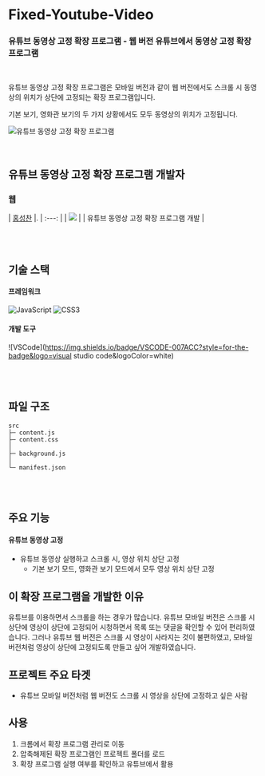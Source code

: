 # Fixed-Youtube-Video

### **유튜브 동영상 고정 확장 프로그램** - 웹 버전 유튜브에서 동영상 고정 확장 프로그램

<br/>

유튜브 동영상 고정 확장 프로그램은 모바일 버전과 같이 웹 버전에서도 스크롤 시 동영상의 위치가 상단에 고정되는 확장 프로그램입니다.   

기본 보기, 영화관 보기의 두 가지 상황에서도 모두 동영상의 위치가 고정됩니다.   

![유튜브 동영상 고정 확장 프로그램](https://github.com/Hschan2/EverythingAboutJava/blob/master/Just-Make-Something/youtubeFixed/fixed-video.gif?raw=true)

<br/>

## 유튜브 동영상 고정 확장 프로그램 개발자

### 웹
| [홍성찬](https://github.com/Hschan2) |.
| :---: |
| ![](https://avatars.githubusercontent.com/u/39434913?v=4) |
| 유튜브 동영상 고정 확장 프로그램 개발 |

<br/>
<br/>

## 기술 스택

#### 프레임워크
![JavaScript](https://img.shields.io/badge/javascript-%23323330.svg?style=for-the-badge&logo=javascript&logoColor=%23F7DF1E)
![CSS3](https://img.shields.io/badge/css3-%231572B6.svg?style=for-the-badge&logo=css3&logoColor=white)

#### 개발 도구
![VSCode](https://img.shields.io/badge/VSCODE-007ACC?style=for-the-badge&logo=visual studio code&logoColor=white)

<br/>
<br/>

## 파일 구조
```
src
├─ content.js
├─ content.css
│
├─ background.js
│
└─ manifest.json
```

<br/>
<br/>

## 주요 기능

#### 유튜브 동영상 고정
* 유튜브 동영상 실행하고 스크롤 시, 영상 위치 상단 고정
    * 기본 보기 모드, 영화관 보기 모드에서 모두 영상 위치 상단 고정

## 이 확장 프로그램을 개발한 이유
유튜브를 이용하면서 스크롤을 하는 경우가 많습니다. 유튜브 모바일 버전은 스크롤 시 상단에 영상이 상단에 고정되어 시청하면서 목록 또는 댓글을 확인할 수 있어 편리하였습니다. 그러나 유튜브 웹 버전은 스크롤 시 영상이 사라지는 것이 불편하였고, 모바일 버전처럼 영상이 상단에 고정되도록 만들고 싶어 개발하였습니다.   

## 프로젝트 주요 타겟
* 유튜브 모바일 버전처럼 웹 버전도 스크롤 시 영상을 상단에 고정하고 싶은 사람

## 사용
1. 크롬에서 확장 프로그램 관리로 이동   
2. 압축해제된 확장 프로그램인 프로젝트 폴더를 로드   
3. 확장 프로그램 실행 여부를 확인하고 유튜브에서 활용   
